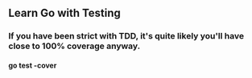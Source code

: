 ## Learn Go with Testing

### If you have been strict with TDD, it's quite likely you'll have close to 100% coverage anyway.
#### go test -cover


